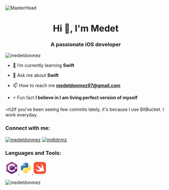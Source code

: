 ![MasterHead](https://liveblogspot.com/wp-content/uploads/2019/05/iOS-App-Development.png)
<h1 align="center">Hi 👋, I'm Medet</h1>
<h3 align="center">A passionate iOS developer</h3>


<p align="left"> <img src="https://komarev.com/ghpvc/?username=medetdonmez&label=Profile%20views&color=0e75b6&style=flat" alt="medetdonmez" /> </p>


- 🌱 I’m currently learning **Swift**

- 💬 Ask me about **Swift**

- 📫 How to reach me **medetdonmez97@gmail.com**

- ⚡ Fun fact **I believe in I am living perfect version of myself**

<h2If you've been seeing few commits lately, it's because I use BitBucket. I work everyday.</h3>

<h3 align="left">Connect with me:</h3>
<p align="left">
<a href="https://linkedin.com/in/medetdonmez" target="blank"><img align="center" src="https://raw.githubusercontent.com/rahuldkjain/github-profile-readme-generator/master/src/images/icons/Social/linked-in-alt.svg" alt="medetdonmez" height="30" width="40" /></a>
<a href="https://instagram.com/mdtdnmz" target="blank"><img align="center" src="https://raw.githubusercontent.com/rahuldkjain/github-profile-readme-generator/master/src/images/icons/Social/instagram.svg" alt="mdtdnmz" height="30" width="40" /></a>
</p>


<h3 align="left">Languages and Tools:</h3>
<p align="left"> <a href="https://www.w3schools.com/cs/" target="_blank" rel="noreferrer"> <img src="https://raw.githubusercontent.com/devicons/devicon/master/icons/csharp/csharp-original.svg" alt="csharp" width="40" height="40"/> </a> <a href="https://www.python.org" target="_blank" rel="noreferrer"> <img src="https://raw.githubusercontent.com/devicons/devicon/master/icons/python/python-original.svg" alt="python" width="40" height="40"/> </a> <a href="https://developer.apple.com/swift/" target="_blank" rel="noreferrer"> <img src="https://raw.githubusercontent.com/devicons/devicon/master/icons/swift/swift-original.svg" alt="swift" width="40" height="40"/> </a> </p>

<p><img align="left" src="https://github-readme-stats.vercel.app/api/top-langs?username=medetdonmez&show_icons=true&locale=en&layout=compact" alt="medetdonmez" /></p>



